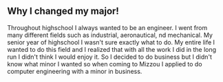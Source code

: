 ## Why I changed my major!
Throughout highschool I always wanted to be an engineer. I went from many different fields such as industrial, aeronautical, nd mechanical.
My senior year of highschool I wasn't sure exactly what to do. My entire life I wanted to do this field and I realized that with all the work I did in the long run I didn't think I would enjoy it.
So I decided to do business but I didn't know what minor I wanted so when coming to Mizzou I applied to do computer engineering with a minor in business. 
